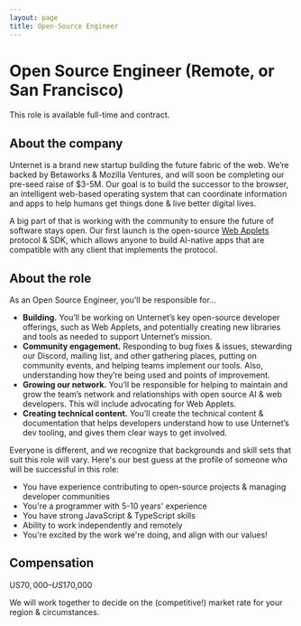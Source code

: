 ```yaml
---
layout: page
title: Open-Source Engineer
---
```


# Open Source Engineer (Remote, or San Francisco)

This role is available full-time and contract.

## About the company

Unternet is a brand new startup building the future fabric of the web. We’re backed by Betaworks & Mozilla Ventures, and will soon be completing our pre-seed raise of $3-5M. Our goal is to build the successor to the browser, an intelligent web-based operating system that can coordinate information and apps to help humans get things done & live better digital lives.

A big part of that is working with the community to ensure the future of software stays open. Our first launch is the open-source [Web Applets](https://github.com/unternet-co/web-applets/) protocol & SDK, which allows anyone to build AI-native apps that are compatible with any client that implements the protocol.

## About the role

As an Open Source Engineer, you’ll be responsible for…

- **Building.** You’ll be working on Unternet’s key open-source developer offerings, such as Web Applets, and potentially creating new libraries and tools as needed to support Unternet’s mission.
- **Community engagement.** Responding to bug fixes & issues, stewarding our Discord, mailing list, and other gathering places, putting on community events, and helping teams implement our tools. Also, understanding how they’re being used and points of improvement.
- **Growing our network.** You’ll be responsible for helping to maintain and grow the team’s network and relationships with open source AI & web developers. This will include advocating for Web Applets.
- **Creating technical content.** You’ll create the technical content & documentation that helps developers understand how to use Unternet’s dev tooling, and gives them clear ways to get involved.

Everyone is different, and we recognize that backgrounds and skill sets that suit this role will vary. Here's our best guess at the profile of someone who will be successful in this role:

- You have experience contributing to open-source projects & managing developer communities
- You're a programmer with 5-10 years' experience
- You have strong JavaScript & TypeScript skills
- Ability to work independently and remotely
- You're excited by the work we're doing, and align with our values!

## Compensation

US$70,000 – US$170,000

We will work together to decide on the (competitive!) market rate for your region & circumstances.
